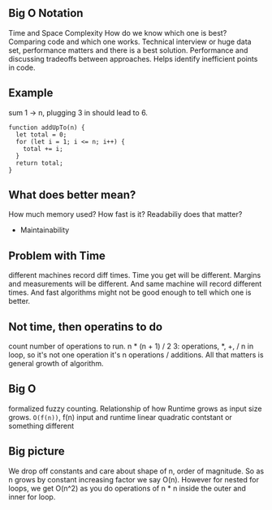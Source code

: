 ## Big O Notation

Time and Space Complexity
How do we know which one is best?
Comparing code and which one works.
Technical interview or huge data set, performance matters and there is a best solution. Performance and discussing tradeoffs between approaches. Helps identify inefficient points in code.

## Example
sum 1 -> n, plugging 3 in should lead to 6.

```
function addUpTo(n) {
  let total = 0;
  for (let i = 1; i <= n; i++) {
    total += i;
  }
  return total;
}
```

## What does better mean?
How much memory used?
How fast is it?
Readabiliy does that matter?
- Maintainability

## Problem with Time
different machines record diff times. Time you get will be different. Margins and measurements will be different. And same machine will record different times. And fast algorithms might not be good enough to tell which one is better.

## Not time, then operatins to do
count number of operations to run.
n * (n + 1) / 2
3: operations, *, +, /
n in loop, so it's not one operation it's n operations / additions.
All that matters is general growth of algorithm.

## Big O
formalized fuzzy counting. Relationship of how Runtime grows as input size grows.
`O(f(n))`, f(n) input and runtime
linear
quadratic
contstant
or something different

## Big picture
We drop off constants and care about shape of n, order of magnitude. So as n grows by constant increasing factor we say O(n). However for nested for loops, we get O(n^2) as you do operations of n * n inside the outer and inner for loop.



